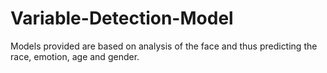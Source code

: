 # Variable-Detection-Model
Models provided are based on analysis of the face and thus predicting the race, emotion, age and gender.

